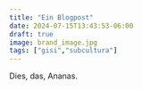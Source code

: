 ```yaml
---
title: "Ein Blogpost"
date: 2024-07-15T13:43:53-06:00
draft: true
image: brand_image.jpg
tags: ["gisi","subcultura"]
---
```


Dies, das, Ananas.